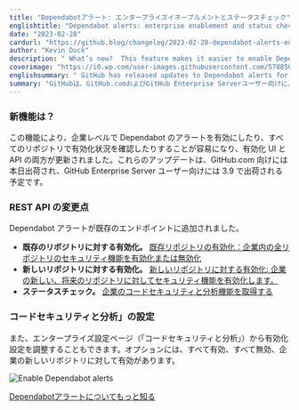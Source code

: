 ```yaml
---
title: "Dependabotアラート: エンタープライズイネーブルメントとステータスチェック"
englishtitle: "Dependabot alerts: enterprise enablement and status checking"
date: "2023-02-28"
cardurl: "https://github.blog/changelog/2023-02-28-dependabot-alerts-enterprise-enablement-and-status-checking"
author: "Kevin Duck"
description: " What’s new?  This feature makes it easier to enable Dependabot alerts and check enablement status across all your repositories at an enterprise level, with updates across both enablement UI and APIs. These updates will ship today for GitHub.com and will ship for GitHub Enterprise Server users in 3.9.  Changes to the REST API  Dependabot alerts have been added to existing endpoints:  Enablement for existing repositories: Enable or disable a security feature for all repositories in an enterprise  Enablement for new repositories: Enable a security feature for any new, future repositories for an enterprise  Status checking: Get code security and analysis features for an enterprise  ‘Code security and analysis’ settings  You can also adjust your enablement settings from your enterprise settings page (under ‘code security and analysis’). Options include enable all, disable all, and enable for new repositories for your enterprise.  Learn more about Dependabot alerts  "
coverimage: "https://i0.wp.com/user-images.githubusercontent.com/5788563/221703419-378c6935-2a77-4f8b-b86f-e885c4ef8201.png?ssl=1"
englishsummary: " GitHub has released updates to Dependabot alerts for GitHub.com and GitHub Enterprise Server users, including new APIs and UI for enablement and status checking across all repositories."
summary: "GitHubは、GitHub.comおよびGitHub Enterprise Serverユーザー向けに、すべてのリポジトリで有効化およびステータスチェックのための新しいAPIとUIを含むDependabotアラートのアップデートをリリースしました。"
---
```


<h3 id="whats-new" id="whats-new" >新機能は？<a href="#whats-new" class="heading-link pl-2 text-italic text-bold" aria-label="What’s new?"></a></h3>
<p>この機能により、企業レベルで Dependabot のアラートを有効にしたり、すべてのリポジトリで有効化状況を確認したりすることが容易になり、有効化 UI と API の両方が更新されました。これらのアップデートは、GitHub.com 向けには本日出荷され、GitHub Enterprise Server ユーザー向けには 3.9 で出荷される予定です。</p>
<h3 id="changes-to-the-rest-api" id="changes-to-the-rest-api" >REST API の変更点<a href="#changes-to-the-rest-api" class="heading-link pl-2 text-italic text-bold" aria-label="Changes to the REST API"></a></h3>
<p>Dependabot アラートが既存のエンドポイントに追加されました。</p>
<ul>
<li><strong>既存のリポジトリに対する有効化。</strong> <a href="https://docs.github.com/en/enterprise-cloud@latest/rest/enterprise-admin/code-security-and-analysis?apiVersion=2022-11-28#enable-or-disable-a-security-feature">既存リポジトリの有効化：企業内の全リポジトリのセキュリティ機能を有効化または無効化</a></li>
<li><strong>新しいリポジトリに対する有効化。</strong> <a href="https://docs.github.com/en/enterprise-cloud@latest/rest/enterprise-admin/code-security-and-analysis?apiVersion=2022-11-28#update-code-security-and-analysis-features-for-an-enterprise">新しいリポジトリに対する有効化: 企業の新しい、将来のリポジトリに対してセキュリティ機能を有効化します。</a></li>
<li><strong>ステータスチェック。</strong> <a href="https://docs.github.com/en/enterprise-cloud@latest/rest/enterprise-admin/code-security-and-analysis?apiVersion=2022-11-28#get-code-security-and-analysis-features-for-an-enterprise">企業のコードセキュリティと分析機能を取得する</a></li>
</ul>
<h3 id="code-security-and-analysis-settings" id="code-security-and-analysis-settings" >コードセキュリティと分析」の設定<a href="#code-security-and-analysis-settings" class="heading-link pl-2 text-italic text-bold" aria-label="‘Code security and analysis’ settings"></a></h3>
<p>また、エンタープライズ設定ページ（「コードセキュリティと分析」）から有効化設定を調整することもできます。オプションには、すべて有効、すべて無効、企業の新しいリポジトリに対して有効があります。</p>
<p><img decoding="async" src="https://i0.wp.com/user-images.githubusercontent.com/5788563/221703419-378c6935-2a77-4f8b-b86f-e885c4ef8201.png?ssl=1" alt="Enable Dependabot alerts" data-recalc-dims="1"></p>
<p><a href="https://docs.github.com/en/code-security/dependabot/dependabot-alerts/about-dependabot-alerts">Dependabotアラートについてもっと知る</a></p>


